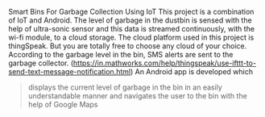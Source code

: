Smart Bins For Garbage Collection Using IoT
This project is a combination of IoT and Android.
The level of garbage in the dustbin is sensed with the help of ultra-sonic sensor and this data is streamed continuously, with the wi-fi module, to a cloud storage. The cloud platform used in this project is thingSpeak. But you are totally free to choose any cloud of your choice.
According to the garbage level in the bin, SMS alerts are sent to the garbage collector.
(https://in.mathworks.com/help/thingspeak/use-ifttt-to-send-text-message-notification.html)
An Android app is developed which
  > displays the current level of garbage in the bin in an easily understandable manner and
  > navigates the user to the bin with the help of Google Maps
